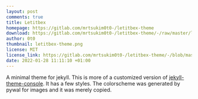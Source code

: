 ```yaml
---
layout: post
comments: true
title: Letitbex
homepage: https://gitlab.com/mrtsukim0t0-/letitbex-theme
download: https://gitlab.com/mrtsukim0t0-/letitbex-theme/-/raw/master/letitbex-theme.tar.gz
author: 0t0
thumbnail: letitbex-theme.png
license: MIT
license_link: https://gitlab.com/mrtsukim0t0-/letitbex-theme/-/blob/master/LICENSE.txt 
date: 2022-01-28 11:11:10 +01:00
---
```


A minimal theme for jekyll. This is more of a customized version of [jekyll-theme-console](https://github.com/b2a3e8/jekyll-theme-console). It has a few styles. The colorscheme was generated by pywal for images and it was merely copied.
